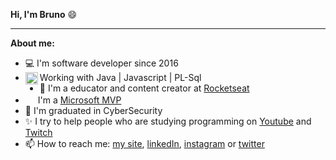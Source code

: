 <strong>Hi, I'm Bruno</strong> 😄

<hr />

<strong>About me:</strong>

- 💻 I'm software developer since 2016
- <img align="left" height="20" src="https://cdn.jsdelivr.net/gh/devicons/devicon/icons/javascript/javascript-original.svg">Working with Java | Javascript | PL-Sql
- 🚀 I'm a educator and content creator at [Rocketseat](https://github.com/Rocketseat)
- <img  height="16" src="https://raw.githubusercontent.com/jakeliny/jakeliny/master/images/microsoft.png"> I'm a [Microsoft MVP](https://mvp.microsoft.com/en-us/PublicProfile/5003552?fullName=Jakeliny%20Gracielly)
- 📝 I'm graduated in CyberSecurity
- ✨ I try to help people who are studying programming on [Youtube](https://www.youtube.com/channel/UC8hYdAY6LhXhbp_o0Qtk-ZQ) and [Twitch](https://www.twitch.tv/jakeliny)
- 📫 How to reach me: [my site](https://jakeliny.com.br), [linkedIn](https://www.linkedin.com/in/jakelinygracielly/), [instagram](https://www.instagram.com/jakeliny.gracielly/) or [twitter](https://twitter.com/Jakelinygr)

